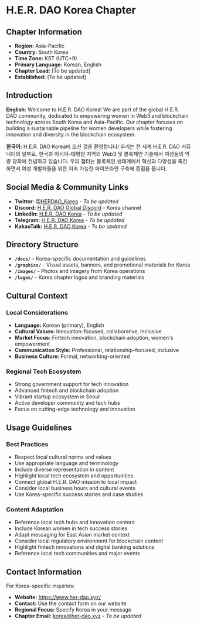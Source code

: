 # H.E.R. DAO Korea Chapter

## Chapter Information

- **Region:** Asia-Pacific
- **Country:** South Korea
- **Time Zone:** KST (UTC+9)
- **Primary Language:** Korean, English
- **Chapter Lead:** [To be updated]
- **Established:** [To be updated]

## Introduction

**English:**
Welcome to H.E.R. DAO Korea! We are part of the global H.E.R. DAO community, dedicated to empowering women in Web3 and blockchain technology across South Korea and Asia-Pacific. Our chapter focuses on building a sustainable pipeline for women developers while fostering innovation and diversity in the blockchain ecosystem.

**한국어:**
H.E.R. DAO Korea에 오신 것을 환영합니다! 우리는 전 세계 H.E.R. DAO 커뮤니티의 일부로, 한국과 아시아-태평양 지역의 Web3 및 블록체인 기술에서 여성들의 역량 강화에 전념하고 있습니다. 우리 챕터는 블록체인 생태계에서 혁신과 다양성을 촉진하면서 여성 개발자들을 위한 지속 가능한 파이프라인 구축에 중점을 둡니다.

## Social Media & Community Links

- **Twitter:** [@HERDAO_Korea](https://twitter.com/HERDAO_Korea) - *To be updated*
- **Discord:** [H.E.R. DAO Global Discord](https://discord.gg/her-dao) - Korea channel
- **LinkedIn:** [H.E.R. DAO Korea](https://linkedin.com/company/her-dao-korea) - *To be updated*
- **Telegram:** [H.E.R. DAO Korea](https://t.me/herdao_korea) - *To be updated*
- **KakaoTalk:** [H.E.R. DAO Korea](https://open.kakao.com/o/herdao_korea) - *To be updated*

## Directory Structure

- **`/docs/`** - Korea-specific documentation and guidelines
- **`/graphics/`** - Visual assets, banners, and promotional materials for Korea
- **`/images/`** - Photos and imagery from Korea operations
- **`/logos/`** - Korea chapter logos and branding materials

## Cultural Context

### Local Considerations
- **Language:** Korean (primary), English
- **Cultural Values:** Innovation-focused, collaborative, inclusive
- **Market Focus:** Fintech innovation, blockchain adoption, women's empowerment
- **Communication Style:** Professional, relationship-focused, inclusive
- **Business Culture:** Formal, networking-oriented

### Regional Tech Ecosystem
- Strong government support for tech innovation
- Advanced fintech and blockchain adoption
- Vibrant startup ecosystem in Seoul
- Active developer community and tech hubs
- Focus on cutting-edge technology and innovation

## Usage Guidelines

### Best Practices
- Respect local cultural norms and values
- Use appropriate language and terminology
- Include diverse representation in content
- Highlight local tech ecosystem and opportunities
- Connect global H.E.R. DAO mission to local impact
- Consider local business hours and cultural events
- Use Korea-specific success stories and case studies

### Content Adaptation
- Reference local tech hubs and innovation centers
- Include Korean women in tech success stories
- Adapt messaging for East Asian market context
- Consider local regulatory environment for blockchain content
- Highlight fintech innovations and digital banking solutions
- Reference local tech communities and major events

## Contact Information

For Korea-specific inquiries:
- **Website:** https://www.her-dao.xyz/
- **Contact:** Use the contact form on our website
- **Regional Focus:** Specify Korea in your message
- **Chapter Email:** korea@her-dao.xyz - *To be updated*
